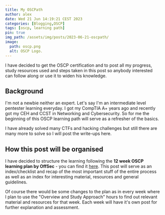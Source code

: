 ```yaml
---
title: My OSCPath
author: alex
date: Wed 21 Jun 14:19:21 CEST 2023
categories: [Blogging,OSCP]
tags: [oscp, learning path]
pin: true
img_path: /assets/img/posts/2023-06-21-oscpath/
image:
  path: oscp.png
  alt: OSCP Logo.
---
```


I have decided to get the OSCP certification and to post all my progress, study resources used and steps taken in this post so anybody interested can follow along or use it to widen his knowledge.

## Background

I'm not a newbie neither an expert. Let's say I'm an intermediate level pentester learning everyday. I got my CompTIA A+ years ago and recently got my CEH and CCST in Networking and Cybersecurity. So for me the beginning of this OSCP learning path will serve as a refresher of the basics.

I have already solved many CTFs and hacking challenges but still there are many more to solve so I will post the write-ups here.

## How this post will be organised

I have decided to structure the learning following the **12 week OSCP learning plan by OffSec** - you can find it [here](https://help.offsec.com/hc/en-us/articles/15541765522196-OffSec-PEN-200-Learning-Plan-12-Week-#h_01H0KWJ0351T94C08S37WHCF0A). This post will serve as an index/checklist and recap of the most important stuff of the entire process as well as an index for interesting material, resources and general guidelines.

Of course there would be some changes to the plan as in every week where I plan to use the "Overview and Study Approach" hours to find out relevant material and resources for that week. Each week will have it's own post for further explanation and assessment.

